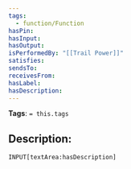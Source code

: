 ```yaml
---
tags:
  - function/Function
hasPin:
hasInput:
hasOutput:
isPerformedBy: "[[Trail Power]]"
satisfies:
sendsTo:
receivesFrom:
hasLabel:
hasDescription:
---
```

**Tags**: `= this.tags`
## Description:
`INPUT[textArea:hasDescription]`